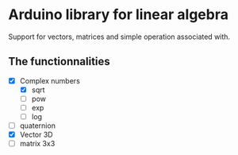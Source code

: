 # Arduino library for linear algebra

Support for vectors, matrices and simple operation associated with.

## The functionnalities
 
 * [X] Complex numbers
    * [X] sqrt
    * [ ] pow
    * [ ] exp
    * [ ] log
 * [ ] quaternion
 * [X] Vector 3D
 * [ ] matrix 3x3